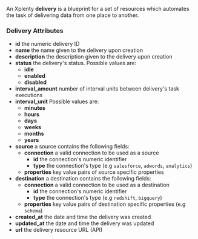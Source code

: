 An Xplenty **delivery** is a blueprint for a set of resources which automates the task of delivering data from one place to another.

### Delivery Attributes

* **id** the numeric delivery ID
* **name** the name given to the delivery upon creation
* **description** the description given to the delivery upon creation
* **status** the delivery's status. Possible values are:
    * **idle**
    * **enabled**
    * **disabled**
* **interval_amount** number of interval units between delivery's task executions
* **interval_unit** Possible values are:
    * **minutes**
    * **hours**
    * **days**
    * **weeks**
    * **months**
    * **years**
* **source** a source contains the following fields:
    * **connection** a valid connection to be used as a source
        * **id** the connection's numeric identifier
        * **type** the connection's type (e.g `salesforce`, `adwords`, `analytics`)
    * **properties** key value pairs of source specific properties
* **destination** a destination contains the following fields:
    * **connection** a valid connection to be used as a destination
        * **id** the connection's numeric identifier
        * **type** the connection's type (e.g `redshift`, `bigquery`)
    * **properties** key value pairs of destination specific properties (e.g `schema`)
* **created_at** the date and time the delivery was created
* **updated_at** the date and time the delivery was updated
* **url** the delivery resource URL (API)